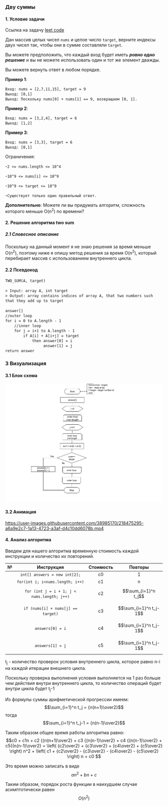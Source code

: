 ### Дву суммы
####  1. Условие задачи

Ссылка на задачу [leet code](https://leetcode.com/problems/two-sum/) 

Дан массив целых чисел `nums` и целое число `target`, верните индексы двух чисел так, чтобы они в сумме составляли `target`.

Вы можете предположить, что каждый вход будет иметь ___ровно одно решение___ и вы не можете использовать один и тот же элемент дважды.

Вы можете вернуть ответ в любом порядке.

__Пример 1__:

```
Вход: nums = [2,7,11,15], target = 9
Выход: [0,1]
Выход: Поскольку nums[0] + nums[1] == 9, возвращаем [0, 1].
```

__Пример 2__:

```
Вход: nums = [3,2,4], target = 6
Выход: [1,2]
```
__Пример 3__:

```
Вход: nums = [3,3], target = 6
Выход: [0,1]
```
Ограничения:

-`2 <= nums.length <= 10^4`

-`10^9 <= nums[i] <= 10^9`

-`10^9 <= target <= 10^9`

-`Существует только один правильный ответ.`


__Дополнительно__: Можете ли вы придумать алгоритм, сложность которого меньше O(n<sup>2</sup>) по времени?

#### 2. Решение алгоритма two sum 
##### 2.1 Словесное описание

Поскольку на данный момент я не знаю решения за время меньше O(n<sup>2</sup>),
поэтому ниже я опишу метод решения за время O(n<sup>2</sup>), который перебирает массив с использованием внутреннего цикла.

#### 2.2 Псевдокод

````
TWO_SUM(A, target)

> Input: array A, int target
> Output: array contains indices of array A, that two numbers such that they add up to target

answer[]
//outer loop
for i = 0 to A.length - 1
    //inner loop
    for j = i+1 to A.length - 1
        if A[i] + A[i+j] = target
            then answer[0] = i
                 answer[1] = j
return answer
````

### 3 Визуализация
#### 3.1 Блок схема

![flow diagram](FlowDiagram.jpg)

#### 3.2 Анимация

https://user-images.githubusercontent.com/38985170/218475295-a6a9e2c7-1a13-4723-a3af-d4c10dd6078b.mp4

#### 4. Анализ алгоритма

Введем для нашего алгоритма временную стоимость каждой инструкции и количество их повторений.  

|  №  |                 Инструкция                  | Стоимость |         Повторы         |
|:---:|:-------------------------------------------:|:---------:|:-----------------------:|
|     |        `int[] answers = new int[2];`        |    c0     |            1            |
|     |      `for(int i; i<nums.length; i++)`       |    c1     |            n            |
|     | `for (int j = i + 1; j < nums.length; j++)` |    с2     |  $$\sum_{i=1}^n t_j$$   |
|     |     `if (nums[i] + nums[j] == target)`      |    с3     | $$\sum_{i=1}^n t_j-1$$  |
|     |              `answers[0] = i`               |    с4     | $$\sum_{i=1}^n t_j-1$$  |
|     |              `answers[1] = j`               |    с5     | $$\sum_{i=1}^n t_j-1$$  |

t<sub>j</sub> - количество проверок условия внутреннего цикла, которое равно n-i на каждой итерации внешнего цикла.

Поскольку проверка выполнения условия выполняется на 1 раз больше чем действия внутри внутреннего цикла, то количество операций будет внутри цикла будет t<sub>j</sub>-1

Из формулы суммы арифметической прогрессии имеем:
$$\sum_{i=1}^n t_j = {n(n+1)\over2}$$
тогда
$$\sum_{i=1}^n t_j-1 = {n(n-1)\over2}$$ 

Таким образом общее время работы алгоритма равно:
$$с0 + с1n + c2 {(n(n+1)\over2} + c3 {(n(n-1)\over2} + c4 {(n(n-1)\over2} + c5{(n(n-1)\over2} = \left( {c2\over2} + {c3\over2} + {c4\over2} + {c5\over2} \right) n^2 + \left( c1 + {c2\over2} - {c3\over2} - {c4\over2} - {c5\over2} \right) n +  c0 $$ 

Это время можно записать в виде $$an^2 + bn + c$$

Таким образом, порядок роста функции в наихудшем случае асимптотически равен $$O \left(n^2\right)$$